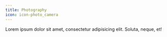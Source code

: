 ```yaml
---
title: Photography
icon: icon-photo_camera
---
```


Lorem ipsum dolor sit amet, consectetur adipisicing elit. Soluta, neque, et!